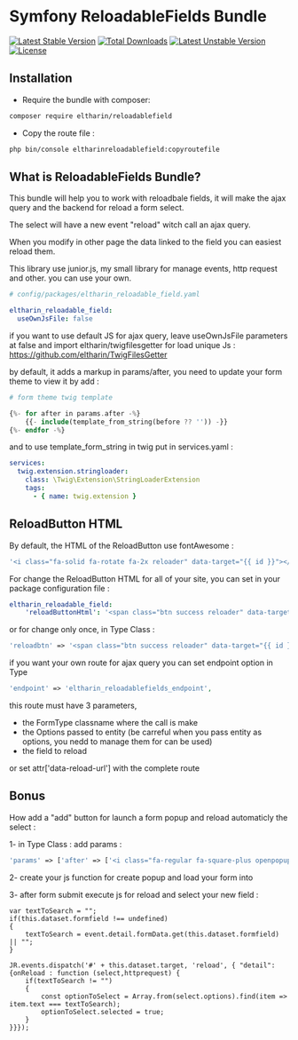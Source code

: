 Symfony ReloadableFields Bundle
==========================

[![Latest Stable Version](http://poser.pugx.org/eltharin/reloadablefield/v)](https://packagist.org/packages/eltharin/reloadablefield) 
[![Total Downloads](http://poser.pugx.org/eltharin/reloadablefield/downloads)](https://packagist.org/packages/eltharin/reloadablefield) 
[![Latest Unstable Version](http://poser.pugx.org/eltharin/reloadablefield/v/unstable)](https://packagist.org/packages/eltharin/reloadablefield) 
[![License](http://poser.pugx.org/eltharin/reloadablefield/license)](https://packagist.org/packages/eltharin/reloadablefield)

Installation
------------

* Require the bundle with composer:

``` bash
composer require eltharin/reloadablefield
```

* Copy the route file :

``` bash
php bin/console eltharinreloadablefield:copyroutefile
```

What is ReloadableFields Bundle?
---------------------------
This bundle will help you to work with reloadbale fields, it will make the ajax query and the backend for reload a form select.

The select will have a new event "reload" witch call an ajax query.

When you modify in other page the data linked to the field you can easiest reload them.


This library use junior.js, my small library for manage events, http request and other. you can use your own.

``` yaml
# config/packages/eltharin_reloadable_field.yaml

eltharin_reloadable_field:
  useOwnJsFile: false
```

if you want to use default JS for ajax query, leave useOwnJsFile parameters at false and import eltharin/twigfilesgetter for load unique Js : https://github.com/eltharin/TwigFilesGetter 

by default, it adds a markup in params/after, you need to update your form theme to view it by add : 

``` php
# form theme twig template

{%- for after in params.after -%}
    {{- include(template_from_string(before ?? '')) -}}
{%- endfor -%}
```

and to use template_form_string in twig put in services.yaml : 
``` yaml
services:
  twig.extension.stringloader:
    class: \Twig\Extension\StringLoaderExtension
    tags:
      - { name: twig.extension }
```

ReloadButton HTML
---
By default, the HTML of the ReloadButton use fontAwesome : 

``` php
'<i class="fa-solid fa-rotate fa-2x reloader" data-target="{{ id }}"></i>'
```

For change the ReloadButton HTML for all of your site, you can set in your package configuration file :

``` yaml
eltharin_reloadable_field:
    'reloadButtonHtml': '<span class="btn success reloader" data-target="{{ id }}" />reload</span>'
```

or for change only once, in Type Class : 

``` php
'reloadbtn' => '<span class="btn success reloader" data-target="{{ id }}" />reload</span>',
```

if you want your own route for ajax query you can set endpoint option in Type

``` php
'endpoint' => 'eltharin_reloadablefields_endpoint',
```

this route must have 3 parameters, 
* the FormType classname where the call is make
* the Options passed to entity (be carreful when you pass entity as options, you nedd to manage them for can be used)
* the field to reload

or set attr['data-reload-url'] with the complete route

Bonus
---

How add a "add" button for launch a form popup and reload automaticly the select : 

1- in Type Class : add params :
``` php
'params' => ['after' => ['<i class="fa-regular fa-square-plus openpopup  fa-2x addAndReload" data-target="{{ id }}" data-formfield="type[libelle]" href="/gestion/type/new" ></i>']]
```

2- create your js function for create popup and load your form into

3- after form submit execute js for reload and select your new field : 

    var textToSearch = "";
    if(this.dataset.formfield !== undefined)
    {
        textToSearch = event.detail.formData.get(this.dataset.formfield) || "";
    }

    JR.events.dispatch('#' + this.dataset.target, 'reload', { "detail": {onReload : function (select,httprequest) {
        if(textToSearch != "")
        {
            const optionToSelect = Array.from(select.options).find(item => item.text === textToSearch);
            optionToSelect.selected = true;
        }
    }}});